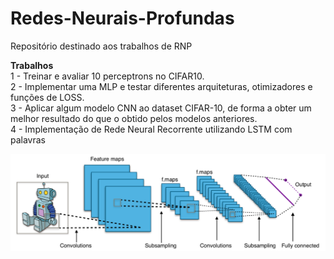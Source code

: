 # Redes-Neurais-Profundas
Repositório destinado aos trabalhos de RNP



**Trabalhos**   
1 - Treinar e avaliar 10 perceptrons no CIFAR10.    
2 - Implementar uma MLP e testar diferentes arquiteturas, otimizadores e funções de LOSS.    
3 - Aplicar algum modelo CNN ao dataset CIFAR-10, de forma a obter um melhor resultado do que o obtido pelos modelos anteriores.  
4 - Implementação de Rede Neural Recorrente utilizando LSTM com palavras


![Screenshot](Typical_cnn.png)
